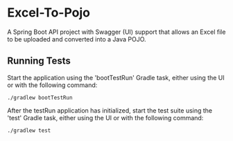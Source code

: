 # Excel-To-Pojo
A Spring Boot API project with Swagger (UI) support that allows an Excel file to be uploaded and converted into a Java POJO.

## Running Tests
Start the application using the 'bootTestRun' Gradle task, either using the UI or with the following command:

``./gradlew bootTestRun``

After the testRun application has initialized, start the test suite using the 'test' Gradle task, either using the UI or with the following command: 

``./gradlew test``